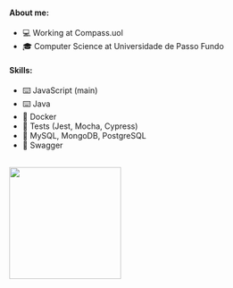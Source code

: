 #### About me:
- 💻 Working at Compass.uol
- 🎓 Computer Science at Universidade de Passo Fundo

#### Skills:
- ⌨️ JavaScript (main)
- ⌨️ Java
- 🧮 Docker
- 🧫 Tests (Jest, Mocha, Cypress)
- 🏮 MySQL, MongoDB, PostgreSQL
- 📄 Swagger
<br>

<div>
<a href="https://github.com/leonardocrestani">
<img height="200em" src="https://github-readme-stats.vercel.app/api/top-langs/?username=leonardocrestani&layout=compact&langs_count=7&theme=default"/>
</div>
  
<!--
**leonardocrestani/leonardocrestani** is a ✨ _special_ ✨ repository because its `README.md` (this file) appears on your GitHub profile.

Here are some ideas to get you started:

- 🔭 I’m currently working on ...
- 🌱 I’m currently learning ...
- 👯 I’m looking to collaborate on ...
- 🤔 I’m looking for help with ...
- 💬 Ask me about ...
- 📫 How to reach me: ...
- 😄 Pronouns: ...
- ⚡ Fun fact: ...
-->

